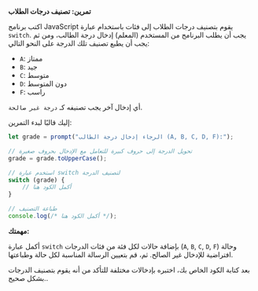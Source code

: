 **تمرين: تصنيف درجات الطلاب**

اكتب برنامج JavaScript يقوم بتصنيف درجات الطلاب إلى فئات باستخدام عبارة `switch`. يجب أن يطلب البرنامج من المستخدم (المعلم) إدخال درجة الطالب، ومن ثم يجب أن يطبع تصنيف تلك الدرجة على النحو التالي:

- `A`: ممتاز
- `B`: جيد
- `C`: متوسط
- `D`: دون المتوسط
- `F`: راسب

أي إدخال آخر يجب تصنيفه كـ `درجة غير صالحة`.

إليك قالبًا لبدء التمرين:

```javascript
let grade = prompt("الرجاء إدخال درجة الطالب (A, B, C, D, F):");

// تحويل الدرجة إلى حروف كبيرة للتعامل مع الإدخال بحروف صغيرة
grade = grade.toUpperCase();

// استخدم عبارة switch لتصنيف الدرجة
switch (grade) {
    // أكمل الكود هنا
}

// طباعة التصنيف
console.log(/* أكمل الكود هنا */);
```

**مهمتك:**

أكمل عبارة `switch` بإضافة حالات لكل فئة من فئات الدرجات (`A`, `B`, `C`, `D`, `F`) وحالة افتراضية للإدخال غير الصالح. ثم، قم بتعيين الرسالة المناسبة لكل حالة وطباعتها.

بعد كتابة الكود الخاص بك، اختبره بإدخالات مختلفة للتأكد من أنه يقوم بتصنيف الدرجات بشكل صحيح..